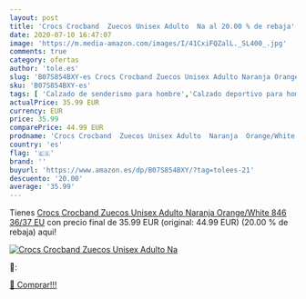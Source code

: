 ```yaml
---
layout: post
title: 'Crocs Crocband  Zuecos Unisex Adulto  Na al 20.00 % de rebaja'
date: 2020-07-10 16:47:07
image: 'https://m.media-amazon.com/images/I/41CxiFQZalL._SL400_.jpg'
comments: true
category: ofertas
author: 'tole.es'
slug: 'B07S854BXY-es Crocs Crocband Zuecos Unisex Adulto Naranja Orange/White...'
sku: 'B07S854BXY-es'
tags: [ 'Calzado de senderismo para hombre','Calzado deportivo para hombre','Chanclas y sandalias de piscina para hombre','Zapatillas de senderismo para hombre','Zapatillas y calzado deportivo para hombre','Zapatos','Zapatos para hombre','Zapatos y complementos','zuecos', ]
actualPrice: 35.99 EUR
currency: EUR
price: 35.99
comparePrice: 44.99 EUR
prodname: 'Crocs Crocband  Zuecos Unisex Adulto  Naranja  Orange/White 846   36/37 EU'
country: 'es'
flag: '🇪🇸'
brand: ''
buyurl: 'https://www.amazon.es/dp/B07S854BXY/?tag=tolees-21'
descuento: '20.00'
average: '35.99'
---
```


Tienes [Crocs Crocband  Zuecos Unisex Adulto  Naranja  Orange/White 846   36/37 EU](https://www.amazon.es/dp/B07S854BXY/?tag=tolees-21) con precio final de  35.99 EUR (original: 44.99 EUR) (20.00 %  de rebaja) aqui!

[![Crocs Crocband  Zuecos Unisex Adulto  Na](https://m.media-amazon.com/images/I/41CxiFQZalL._SL400_.jpg)](https://www.amazon.es/dp/B07S854BXY/?tag=tolees-21)

🔎:


[🛒 Comprar!!!](https://www.amazon.es/dp/B07S854BXY/?tag=tolees-21)
